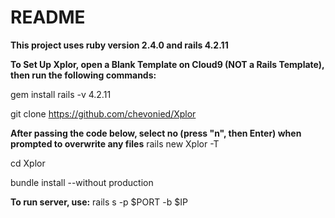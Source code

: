 # README

**This project uses ruby version 2.4.0 and rails 4.2.11**

**To Set Up Xplor, open a Blank Template on Cloud9 (NOT a Rails Template), then run the following commands:**

gem install rails -v 4.2.11

git clone https://github.com/chevonied/Xplor

**After passing the code below, select no (press "n", then Enter) when prompted to overwrite any files**
rails new Xplor -T

cd Xplor

bundle install --without production

**To run server, use:**
rails s -p $PORT -b $IP
